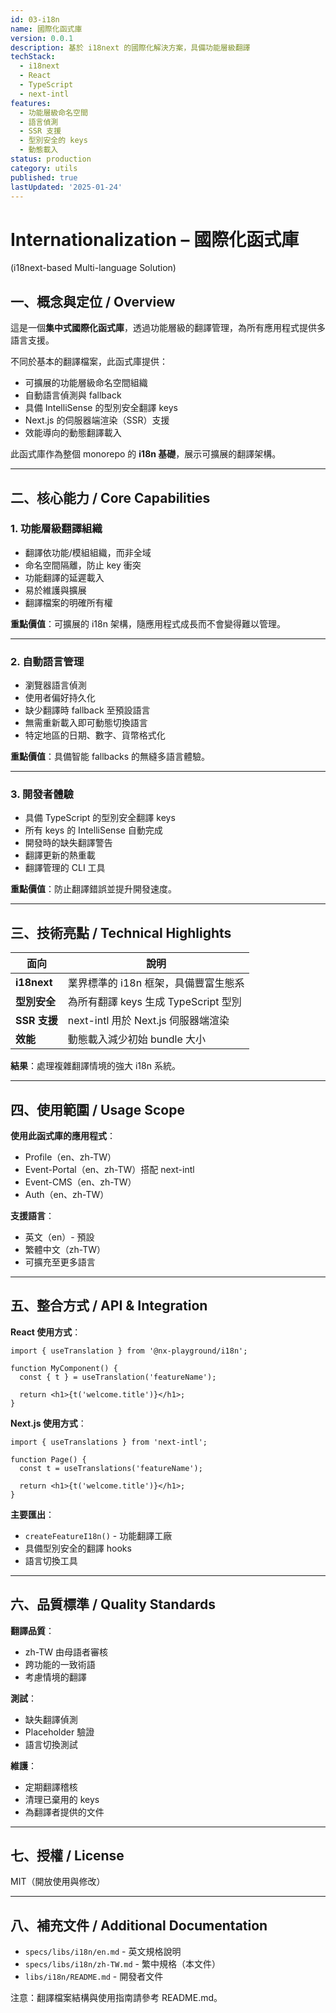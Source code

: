```yaml
---
id: 03-i18n
name: 國際化函式庫
version: 0.0.1
description: 基於 i18next 的國際化解決方案，具備功能層級翻譯
techStack:
  - i18next
  - React
  - TypeScript
  - next-intl
features:
  - 功能層級命名空間
  - 語言偵測
  - SSR 支援
  - 型別安全的 keys
  - 動態載入
status: production
category: utils
published: true
lastUpdated: '2025-01-24'
---
```


# Internationalization – 國際化函式庫

(i18next-based Multi-language Solution)

## 一、概念與定位 / Overview

這是一個**集中式國際化函式庫**，透過功能層級的翻譯管理，為所有應用程式提供多語言支援。

不同於基本的翻譯檔案，此函式庫提供：
- 可擴展的功能層級命名空間組織
- 自動語言偵測與 fallback
- 具備 IntelliSense 的型別安全翻譯 keys
- Next.js 的伺服器端渲染（SSR）支援
- 效能導向的動態翻譯載入

此函式庫作為整個 monorepo 的 **i18n 基礎**，展示可擴展的翻譯架構。

---

## 二、核心能力 / Core Capabilities

### 1. 功能層級翻譯組織

- 翻譯依功能/模組組織，而非全域
- 命名空間隔離，防止 key 衝突
- 功能翻譯的延遲載入
- 易於維護與擴展
- 翻譯檔案的明確所有權

**重點價值**：可擴展的 i18n 架構，隨應用程式成長而不會變得難以管理。

---

### 2. 自動語言管理

- 瀏覽器語言偵測
- 使用者偏好持久化
- 缺少翻譯時 fallback 至預設語言
- 無需重新載入即可動態切換語言
- 特定地區的日期、數字、貨幣格式化

**重點價值**：具備智能 fallbacks 的無縫多語言體驗。

---

### 3. 開發者體驗

- 具備 TypeScript 的型別安全翻譯 keys
- 所有 keys 的 IntelliSense 自動完成
- 開發時的缺失翻譯警告
- 翻譯更新的熱重載
- 翻譯管理的 CLI 工具

**重點價值**：防止翻譯錯誤並提升開發速度。

---

## 三、技術亮點 / Technical Highlights

| 面向               | 說明                                      |
| ------------------ | ----------------------------------------- |
| **i18next**        | 業界標準的 i18n 框架，具備豐富生態系      |
| **型別安全**       | 為所有翻譯 keys 生成 TypeScript 型別      |
| **SSR 支援**       | next-intl 用於 Next.js 伺服器端渲染       |
| **效能**           | 動態載入減少初始 bundle 大小              |

**結果**：處理複雜翻譯情境的強大 i18n 系統。

---

## 四、使用範圍 / Usage Scope

**使用此函式庫的應用程式**：
- Profile（en、zh-TW）
- Event-Portal（en、zh-TW）搭配 next-intl
- Event-CMS（en、zh-TW）
- Auth（en、zh-TW）

**支援語言**：
- 英文（en）- 預設
- 繁體中文（zh-TW）
- 可擴充至更多語言

---

## 五、整合方式 / API & Integration

**React 使用方式**：
```tsx
import { useTranslation } from '@nx-playground/i18n';

function MyComponent() {
  const { t } = useTranslation('featureName');
  
  return <h1>{t('welcome.title')}</h1>;
}
```

**Next.js 使用方式**：
```tsx
import { useTranslations } from 'next-intl';

function Page() {
  const t = useTranslations('featureName');
  
  return <h1>{t('welcome.title')}</h1>;
}
```

**主要匯出**：
- `createFeatureI18n()` - 功能翻譯工廠
- 具備型別安全的翻譯 hooks
- 語言切換工具

---

## 六、品質標準 / Quality Standards

**翻譯品質**：
- zh-TW 由母語者審核
- 跨功能的一致術語
- 考慮情境的翻譯

**測試**：
- 缺失翻譯偵測
- Placeholder 驗證
- 語言切換測試

**維護**：
- 定期翻譯稽核
- 清理已棄用的 keys
- 為翻譯者提供的文件

---

## 七、授權 / License

MIT（開放使用與修改）

---

## 八、補充文件 / Additional Documentation

- `specs/libs/i18n/en.md` - 英文規格說明
- `specs/libs/i18n/zh-TW.md` - 繁中規格（本文件）
- `libs/i18n/README.md` - 開發者文件

注意：翻譯檔案結構與使用指南請參考 README.md。
